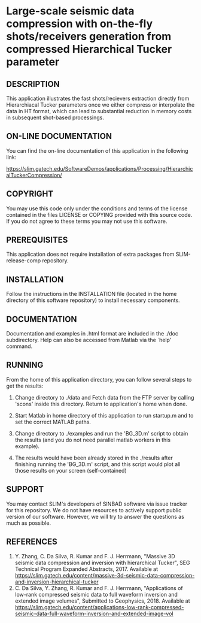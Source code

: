 # Large-scale seismic data compression with on-the-fly shots/receivers generation from compressed Hierarchical Tucker parameter


## DESCRIPTION 
This application illustrates the fast shots/recievers extraction directly from Hierarchiacal Tucker parameters once we either compress or interpolate the data in HT format, which can lead to substantial reduction in memory costs in subsequent shot-based processings.

## ON-LINE DOCUMENTATION 
You can find the on-line documentation of this application in the following link:
 
<https://slim.gatech.edu/SoftwareDemos/applications/Processing/HierarchicalTuckerCompression/>


## COPYRIGHT 
You may use this code only under the conditions and terms of the license contained in the files LICENSE or COPYING provided with this source code. If you do not agree to these terms you may not use this software.


## PREREQUISITES 

This application does not require installation of extra packages from SLIM-release-comp repository.


## INSTALLATION 
Follow the instructions in the INSTALLATION file (located in the home directory of this software repository) to install necessary components.

## DOCUMENTATION 
Documentation and examples in .html format are included in the ./doc subdirectory.
Help can also be accessed from Matlab via the `help' command.

## RUNNING 
From the home of this application directory, you can follow several steps to get the results:
 
1. Change directory to ./data and Fetch data from the FTP server by calling 'scons' inside this directory. Return to application's home when done.

1. Start Matlab in home directory of this application to run startup.m and to set the correct MATLAB paths. 

3. Change directory to ./examples and run the 'BG_3D.m' script to obtain the results (and you do not need parallel matlab workers in this example).

4. The results would have been already stored in the ./results after finishing running the 'BG_3D.m' script, and this script would plot all those results on your screen (self-contained)

## SUPPORT 
 You may contact SLIM's developers of SINBAD software via issue tracker for this repository. We do not have resources to actively support public version of our software. However, we will try to answer the questions as much as possible.


## REFERENCES 
1. Y. Zhang, C. Da Silva, R. Kumar and F. J. Herrmann, "Massive 3D seismic data compression and inversion with hierarchical Tucker", SEG Technical Program Expanded Abstracts, 2017. Available at https://slim.gatech.edu/content/massive-3d-seismic-data-compression-and-inversion-hierarchical-tucker
2. C. Da Silva, Y. Zhang, R. Kumar and F. J. Herrmann, "Applications of low-rank compressed seismic data to full waveform inversion and extended image volumes", Submitted to Geophysics, 2018. Available at https://slim.gatech.edu/content/applications-low-rank-compressed-seismic-data-full-waveform-inversion-and-extended-image-vol
